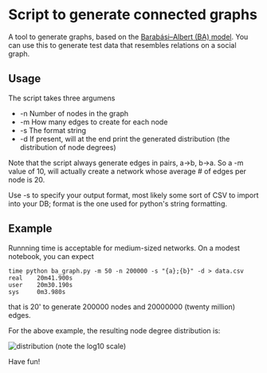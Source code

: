 Script to generate connected graphs
===================================

A tool to generate graphs, based on the [Barabási–Albert (BA) model](http://en.wikipedia.org/wiki/Barab%C3%A1si%E2%80%93Albert_model).  You can use this to generate test data that resembles relations on a social graph.


Usage
-----
The script takes three argumens
* -n  Number of nodes in the graph
* -m  How many edges to create for each node
* -s  The format string
* -d  If present, will at the end print the generated distribution (the distribution of node degrees)

Note that the script always generate edges in pairs,  a->b, b->a.  So a -m value of 10, will actually
create a network whose average # of edges per node is 20.

Use -s to specify your output format,  most likely some sort of CSV to import into your DB; format is the
one used for python's string formatting.

Example
-------

Runnning time is acceptable for medium-sized networks. On a modest notebook, you can expect
 
	time python ba_graph.py -m 50 -n 200000 -s "{a};{b}" -d > data.csv
	real    20m41.900s
	user    20m30.190s
	sys     0m3.980s

that is 20' to generate 200000 nodes and 20000000 (twenty million) edges.

For the above example, the resulting node degree distribution is:

![distribution](raw/master/doc/distribution.png)
(note the log10 scale)
 
Have fun!

